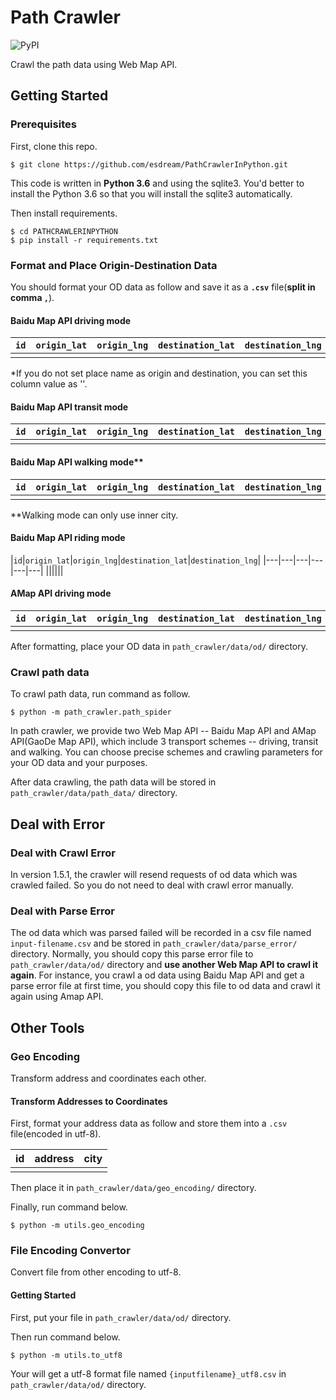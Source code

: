 # Path Crawler

![PyPI](https://img.shields.io/pypi/pyversions/Django.svg)

Crawl the path data using Web Map API.

## Getting Started

### Prerequisites

First, clone this repo.
```shell
$ git clone https://github.com/esdream/PathCrawlerInPython.git
``` 

This code is written in **Python 3.6** and using the sqlite3. You'd better to install the Python 3.6 so that you will install the sqlite3 automatically.

Then install requirements.
```shell
$ cd PATHCRAWLERINPYTHON
$ pip install -r requirements.txt
```

### Format and Place Origin-Destination Data

You should format your OD data as follow and save it as a **`.csv`** file(**split in comma `,`**).

#### Baidu Map API driving mode

|`id`|`origin_lat`|`origin_lng`|`destination_lat`|`destination_lng`|`origin*`|`destination*`|`origin_region`|`destination_region`|
|---|---|---|---|---|---|---|---|---|
||||||||||

*If you do not set place name as origin and destination, you can set this column value as ''.

#### Baidu Map API transit mode

|`id`|`origin_lat`|`origin_lng`|`destination_lat`|`destination_lng`|
|---|---|---|---|---|
|||||

#### Baidu Map API walking mode**

|`id`|`origin_lat`|`origin_lng`|`destination_lat`|`destination_lng`|`region`|
|---|---|---|---|---|---|
||||||

**Walking mode can only use inner city.

#### Baidu Map API riding mode

|`id`|`origin_lat`|`origin_lng`|`destination_lat`|`destination_lng`|
|---|---|---|---|---|---|
||||||

#### AMap API driving mode

|`id`|`origin_lat`|`origin_lng`|`destination_lat`|`destination_lng`|
|---|---|---|---|---|
|||||

After formatting, place your OD data in `path_crawler/data/od/` directory.

### Crawl path data

To crawl path data, run command as follow.
```shell
$ python -m path_crawler.path_spider
```

In path crawler, we provide two Web Map API -- Baidu Map API and AMap API(GaoDe Map API), which include 3 transport schemes -- driving, transit and walking. You can choose precise schemes and crawling parameters for your OD data and your purposes. 

After data crawling, the path data will be stored in `path_crawler/data/path_data/` directory.

## Deal with Error

### Deal with Crawl Error

In version 1.5.1, the crawler will resend requests of od data which was crawled failed. So you do not need to deal with crawl error manually.

### Deal with Parse Error

The od data which was parsed failed will be recorded in a csv file named `input-filename.csv` and be stored in `path_crawler/data/parse_error/` directory. Normally, you should copy this parse error file to `path_crawler/data/od/` directory and **use another Web Map API to crawl it again**. For instance, you crawl a od data using Baidu Map API and get a parse error file at first time, you should copy this file to od data and crawl it again using Amap API.

## Other Tools

### Geo Encoding

Transform address and coordinates each other.

#### Transform Addresses to Coordinates

First, format your address data as follow and store them into a `.csv` file(encoded in utf-8).

|id|address|city|
|---|---|---|
||||

Then place it in `path_crawler/data/geo_encoding/` directory.

Finally, run command below.
```shell
$ python -m utils.geo_encoding
```

### File Encoding Convertor

Convert file from other encoding to utf-8.

#### Getting Started

First, put your file in `path_crawler/data/od/` directory.

Then run command below.
```shell
$ python -m utils.to_utf8
```

Your will get a utf-8 format file named `{inputfilename}_utf8.csv` in `path_crawler/data/od/` directory.